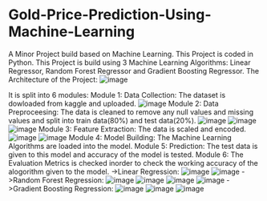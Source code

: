 # Gold-Price-Prediction-Using-Machine-Learning
A Minor Project build based on Machine Learning.
This Project is coded in Python.
This Project is build using 3 Machine Learning Algorithms: Linear Regressor, Random Forest Regressor and Gradient Boosting Regressor.
The Architecture of the Project:
![image](https://github.com/NehaSree19/Gold-Price-Prediction-Using-Machine-Learning/assets/92450770/4c7d3943-2d62-463e-8ac1-edfac9d17db0)

It is split into 6 modules:
Module 1: Data Collection: The dataset is dowloaded from kaggle and uploaded.
![image](https://github.com/NehaSree19/Gold-Price-Prediction-Using-Machine-Learning/assets/92450770/ef28fa2c-d6f8-4a1b-936c-54e81fc75aea)
Module 2: Data Preproceesing: The data is cleaned to remove any null values and missing values and split into train data(80%) and test data(20%).
![image](https://github.com/NehaSree19/Gold-Price-Prediction-Using-Machine-Learning/assets/92450770/817f9820-c22e-458d-94c8-91a0bce8fc74)
![image](https://github.com/NehaSree19/Gold-Price-Prediction-Using-Machine-Learning/assets/92450770/dc8737c1-e088-4a83-9c02-a6edd242c161)
![image](https://github.com/NehaSree19/Gold-Price-Prediction-Using-Machine-Learning/assets/92450770/1ad61f56-6b9e-4196-ba7d-1188b35d9c11)
Module 3: Feature Extraction: The data is scaled and encoded.
![image](https://github.com/NehaSree19/Gold-Price-Prediction-Using-Machine-Learning/assets/92450770/f7ec69b7-6a45-499e-a0b2-98f67791094d)
![image](https://github.com/NehaSree19/Gold-Price-Prediction-Using-Machine-Learning/assets/92450770/0b88751e-a08d-47aa-b207-01d479586953)
Module 4: Model Building: The Machine Learning Algorithms are loaded into the model.
Module 5: Prediction: The test data is given to this model and accuracy of the model is tested.
Module 6: The Evaluation Metrics is checked inorder to check the working accuracy of the alogorithm given to the model.
          ->Linear Regression:
             ![image](https://github.com/NehaSree19/Gold-Price-Prediction-Using-Machine-Learning/assets/92450770/36116ca4-1218-41fa-a3ba-62840391f811)
             ![image](https://github.com/NehaSree19/Gold-Price-Prediction-Using-Machine-Learning/assets/92450770/3bf9b582-cb9f-4f99-a9e9-3a1deb7a00e7)
          ->Random Forest Regression:
            ![image](https://github.com/NehaSree19/Gold-Price-Prediction-Using-Machine-Learning/assets/92450770/eb8f92f2-25fc-4d06-a490-c94cd5dc8d0e)
            ![image](https://github.com/NehaSree19/Gold-Price-Prediction-Using-Machine-Learning/assets/92450770/6fd8b174-de1f-4a4c-b987-ff61b03d6dac)
            ![image](https://github.com/NehaSree19/Gold-Price-Prediction-Using-Machine-Learning/assets/92450770/aefa02a4-5d4e-47ae-9f8b-288ccde6f3fd)
            ![image](https://github.com/NehaSree19/Gold-Price-Prediction-Using-Machine-Learning/assets/92450770/053df23b-737d-451b-bf83-ce722bce751a)
          ->Gradient Boosting Regression:
            ![image](https://github.com/NehaSree19/Gold-Price-Prediction-Using-Machine-Learning/assets/92450770/1a4df561-0229-49f1-ae21-75cd6b00fb20)
            ![image](https://github.com/NehaSree19/Gold-Price-Prediction-Using-Machine-Learning/assets/92450770/3a7c8e59-f94e-4e7e-91e7-14538d3a67d4)
            ![image](https://github.com/NehaSree19/Gold-Price-Prediction-Using-Machine-Learning/assets/92450770/330df083-a320-44ff-9509-d7606996a0b9)

